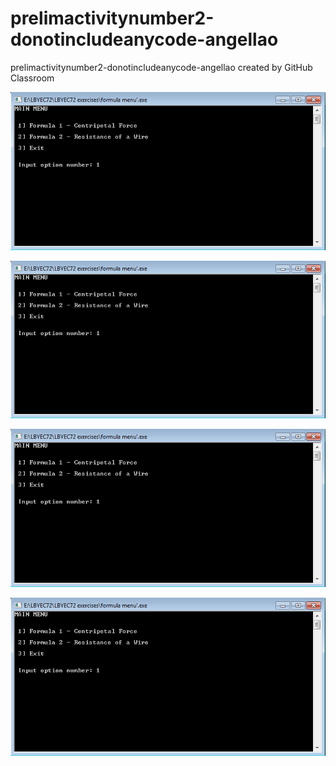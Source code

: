 # prelimactivitynumber2-donotincludeanycode-angellao
prelimactivitynumber2-donotincludeanycode-angellao created by GitHub Classroom

![](Capture1.PNG)

![](Capture1.PNG)

![](Capture1.PNG)

![](Capture1.PNG)
